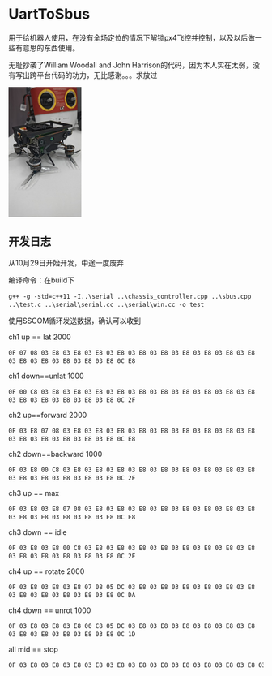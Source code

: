 # UartToSbus

用于给机器人使用，在没有全场定位的情况下解锁px4飞控并控制，以及以后做一些有意思的东西使用。

无耻抄袭了William Woodall and John Harrison的代码，因为本人实在太弱，没有写出跨平台代码的功力，无比感谢。。。求放过

<img src="README.assets/image-20241123011044708.png" alt="image-20241123011044708" style="zoom:25%;" />

## 开发日志

从10月29日开始开发，中途一度废弃

编译命令：在build下

```shell
g++ -g -std=c++11 -I..\serial ..\chassis_controller.cpp ..\sbus.cpp ..\test.c ..\serial\serial.cc ..\serial\win.cc -o test
```

使用SSCOM循环发送数据，确认可以收到

ch1 up == lat 2000

```
0F 07 08 03 E8 03 E8 03 E8 03 E8 03 E8 03 E8 03 E8 03 E8 03 E8 03 E8 03 E8 03 E8 03 E8 03 E8 03 E8 0C E8
```

ch1 down==unlat 1000

```
0F 00 C8 03 E8 03 E8 03 E8 03 E8 03 E8 03 E8 03 E8 03 E8 03 E8 03 E8 03 E8 03 E8 03 E8 03 E8 03 E8 0C 2F
```

ch2 up==forward 2000

```
0F 03 E8 07 08 03 E8 03 E8 03 E8 03 E8 03 E8 03 E8 03 E8 03 E8 03 E8 03 E8 03 E8 03 E8 03 E8 03 E8 0C E8
```

ch2 down==backward 1000

```
0F 03 E8 00 C8 03 E8 03 E8 03 E8 03 E8 03 E8 03 E8 03 E8 03 E8 03 E8 03 E8 03 E8 03 E8 03 E8 03 E8 0C 2F
```

ch3 up == max

```
0F 03 E8 03 E8 07 08 03 E8 03 E8 03 E8 03 E8 03 E8 03 E8 03 E8 03 E8 03 E8 03 E8 03 E8 03 E8 03 E8 0C E8
```

ch3 down == idle

```
0F 03 E8 03 E8 00 C8 03 E8 03 E8 03 E8 03 E8 03 E8 03 E8 03 E8 03 E8 03 E8 03 E8 03 E8 03 E8 03 E8 0C 2F
```

ch4 up == rotate 2000

```
0F 03 E8 03 E8 03 E8 07 08 05 DC 03 E8 03 E8 03 E8 03 E8 03 E8 03 E8 03 E8 03 E8 03 E8 03 E8 03 E8 0C DA
```

ch4 down == unrot 1000

```
0F 03 E8 03 E8 03 E8 00 C8 05 DC 03 E8 03 E8 03 E8 03 E8 03 E8 03 E8 03 E8 03 E8 03 E8 03 E8 03 E8 0C 1D
```

all mid == stop

```sh
0F 03 E8 03 E8 03 E8 03 E8 03 E8 03 E8 03 E8 03 E8 03 E8 03 E8 03 E8 03 E8 03 E8 03 E8 03 E8 03 E8 0C 0C
```

